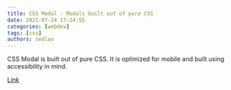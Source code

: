 ```yaml
---
title: CSS Modal - Modals built out of pure CSS
date: 2021-07-24 17:24:55
categories: [webdev]
tags: [css]
authors: sedlav
---
```


CSS Modal is built out of pure CSS. It is optimized for mobile and built using accessibility in mind.

[Link](https://drublic.github.io/css-modal)
